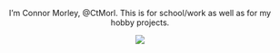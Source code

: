 <!---
h1eroGlyph/h1eroGlyph is a ✨ special ✨ repository because its `README.md` (this file) appears on your GitHub profile.
You can click the Preview link to take a look at your changes.
--->

<p align = "center">
  I’m Connor Morley, @CtMorl. This is for school/work as well as for my hobby projects.
</p>
<p align = "center">
  <a href="https://skillicons.dev">
    <img src="https://skillicons.dev/icons?i=html,css,js,java,python,bash,discord,bots,linux,vim,latex" />
  </a>
</p>
